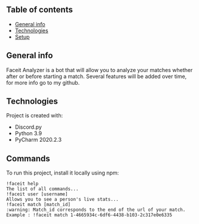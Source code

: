 ## Table of contents
* [General info](#general-info)
* [Technologies](#technologies)
* [Setup](#setup)

## General info
Faceit Analyzer is a bot that will allow you to analyze your matches whether after or before starting a match. Several features will be added over time, for more info go to my github.
	
## Technologies
Project is created with:
* Discord.py
* Python 3.9
* PyCharm 2020.2.3
	
## Commands
To run this project, install it locally using npm:

```
!faceit help
The list of all commands...
!faceit user [username]
Allows you to see a person's live stats...
!faceit match [match_id]
:warning: Match_id corresponds to the end of the url of your match. Example : !faceit match 1-4665934c-6df6-4438-b103-2c317e0e6335
```
